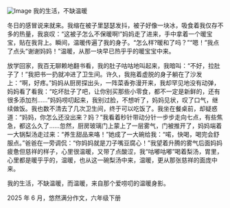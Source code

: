 ![Image](https://github.com/user-attachments/assets/57dea405-318c-4e6a-bb02-062b3571cfa3)
我的生活，不缺温暖

冬日的感冒说来就来。我缩在被子里瑟瑟发抖，被子好像一块冰，吸食着我仅存不多的热量，我哀叹：“这被子怎么不保暖啊!”妈妈走了进来，手中拿着一个暖宝宝，贴在我背上。瞬间，温暖传遍了我的身子。“怎么样?暖和了吗？”“嗯！”我点了点头“谢谢妈妈！”温暖，从那一块早已热乎乎的暖宝宝中来。

放学回家，我百无聊赖地翻书看，我的肚子咕咕地叫起来，我暗叫：“不好，拉肚子了！”我把书一扔就冲进了卫生间。许久，我拖着虚脱的身子躺在了沙发上：“啊，好疼。”妈妈从厨房探出头，一阵菜香弥漫开来，我却罕见地没有动弹，妈妈看了看我：“吃坏肚子了吧，让你别买那些小零食，都不一定是新鲜的，还有很多添加剂……”妈妈唠叨起来，我别过脸，不想听了，妈妈见状，叹了口气，继续做饭。我也数不清去了几次卫生间，终于可以吃饭了。我坐在餐桌前，却疑惑道：“妈妈，你怎么还没出来？妈？”我看着秒针带动分针一步步走向七点，有些焦急，都这么久了……忽然，厨房玻璃门上蒙上了一层雾气，门被推开了，妈妈端着一大锅梨汤走过来：“养生甜品来咯！”她成了一大碗给我：“喏，快喝，喝完会舒服点。”爸爸在一旁调侃：“你妈妈就是刀子嘴豆腐心！”我望着升腾的雾气后面妈妈疲惫但慈祥的样子，心里很温暖，又带了点酸涩，我“咕嘟咕嘟”喝着梨汤，胃里，心里都是暖乎乎的，温暖，也从这一碗梨汤中来，温暖，更从那张慈祥的面庞中来。

我的生活，不缺温暖，而温暖，来自那个爱唠叨的温暖身影。

2025 年 6 月，悠然满分作文，六年级下册